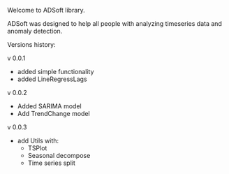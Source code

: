 Welcome to ADSoft library. 

ADSoft was designed to help all people with analyzing timeseries data and anomaly detection.

Versions history:

v 0.0.1
* added simple functionality
* added LineRegressLags

v 0.0.2
* Added SARIMA model
* Add TrendChange model

v 0.0.3
* add Utils with:
    * TSPlot
    * Seasonal decompose
    * Time series split
